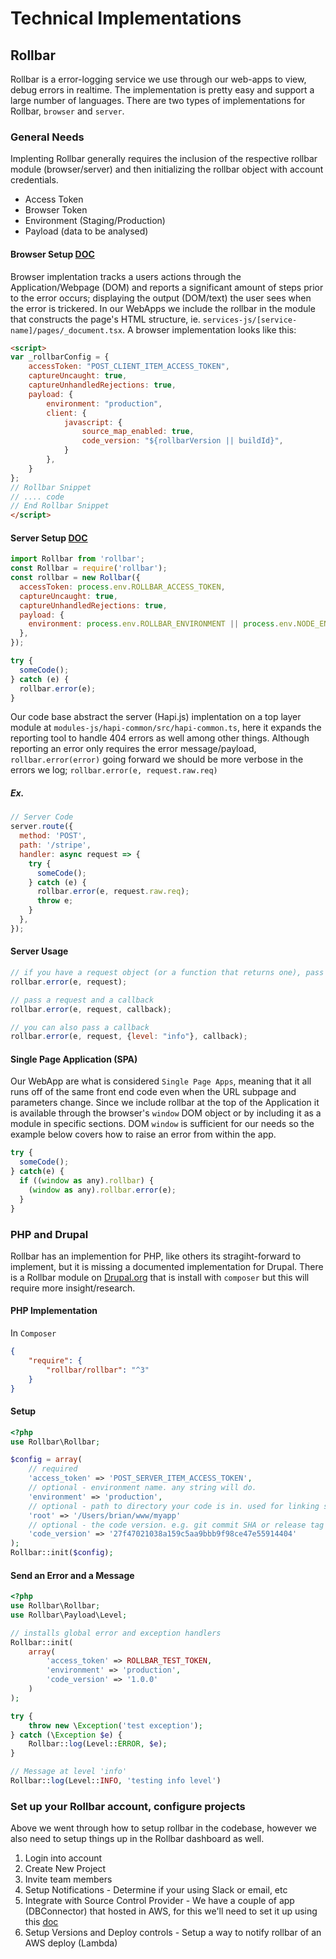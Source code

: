 # Technical Implementations

## Rollbar
Rollbar is a error-logging service we use through our web-apps to view, debug errors in realtime. The implementation is pretty easy and support a large number of languages. There are two types of implementations for Rollbar, `browser` and `server`.

### General Needs
Implenting Rollbar generally requires the inclusion of the respective rollbar module (browser/server) and then initializing the rollbar object with account credentials.

- Access Token
- Browser Token
- Environment (Staging/Production)
- Payload (data to be analysed)

#### Browser Setup [DOC](https://docs.rollbar.com/docs/browser-js)
Browser implentation tracks a users actions through the Application/Webpage (DOM) and reports a significant amount of steps prior to the error occurs; displaying the output (DOM/text) the user sees when the error is trickered. In our WebApps we include the rollbar in the module that constructs the page's HTML structure, ie. `services-js/[service-name]/pages/_document.tsx`. A browser implementation looks like this:

```html
<script>
var _rollbarConfig = {
    accessToken: "POST_CLIENT_ITEM_ACCESS_TOKEN",
    captureUncaught: true,
    captureUnhandledRejections: true,
    payload: {
        environment: "production",
        client: {
            javascript: {
                source_map_enabled: true,
                code_version: "${rollbarVersion || buildId}",
            }
        },
    }
};
// Rollbar Snippet
// .... code
// End Rollbar Snippet
</script>
```

#### Server Setup [DOC](https://docs.rollbar.com/docs/nodejs)

```javascript
import Rollbar from 'rollbar';
const Rollbar = require('rollbar');
const rollbar = new Rollbar({
  accessToken: process.env.ROLLBAR_ACCESS_TOKEN,
  captureUncaught: true,
  captureUnhandledRejections: true,
  payload: {
    environment: process.env.ROLLBAR_ENVIRONMENT || process.env.NODE_ENV,
  },
});

try {
  someCode();
} catch (e) {
  rollbar.error(e);
}
```

Our code base abstract the server (Hapi.js) implentation on a top layer module at `modules-js/hapi-common/src/hapi-common.ts`, here it expands the reporting tool to handle 404 errors as well among other things. Although reporting an error only requires the error message/payload, `rollbar.error(error)` going forward we should be more verbose in the errors we log; `rollbar.error(e, request.raw.req)`

##### Ex.
```javascript
// Server Code
server.route({
  method: 'POST',
  path: '/stripe',
  handler: async request => {
    try {
      someCode();
    } catch (e) {
      rollbar.error(e, request.raw.req);
      throw e;
    }
  },
});
```

#### Server Usage
```javascript
// if you have a request object (or a function that returns one), pass it in
rollbar.error(e, request);

// pass a request and a callback
rollbar.error(e, request, callback);

// you can also pass a callback
rollbar.error(e, request, {level: "info"}, callback);
```

#### Single Page Application (SPA)
Our WebApp are what is considered `Single Page Apps`, meaning that it all runs off of the same front end code even when the URL subpage and parameters change. Since we include rollbar at the top of the Application it is available through the browser's `window` DOM object or by including it as a module in specific sections. DOM `window` is sufficient for our needs so the example below covers how to raise an error from within the app.
```javascript
try {
  someCode();
} catch(e) {
  if ((window as any).rollbar) {
    (window as any).rollbar.error(e);
  }
}
```

### PHP and Drupal
Rollbar has an implemention for PHP, like others its stragiht-forward to implement, but it is missing a documented implementation for Drupal. There is a Rollbar module on [Drupal.org](https://www.drupal.org/project/rollbar) that is install with `composer` but this will require more insight/research.

#### PHP Implementation

In `Composer`
```json
{
    "require": {
        "rollbar/rollbar": "^3"
    }
}
```

#### Setup
```php
<?php
use Rollbar\Rollbar;

$config = array(
    // required
    'access_token' => 'POST_SERVER_ITEM_ACCESS_TOKEN',
    // optional - environment name. any string will do.
    'environment' => 'production',
    // optional - path to directory your code is in. used for linking stack traces.
    'root' => '/Users/brian/www/myapp'
    // optional - the code version. e.g. git commit SHA or release tag
    'code_version' => '27f47021038a159c5aa9bbb9f98ce47e55914404'
);
Rollbar::init($config);
```

#### Send an Error and a Message
```php
<?php
use Rollbar\Rollbar;
use Rollbar\Payload\Level;

// installs global error and exception handlers
Rollbar::init(
    array(
        'access_token' => ROLLBAR_TEST_TOKEN,
        'environment' => 'production',
        'code_version' => '1.0.0'
    )
);

try {
    throw new \Exception('test exception');
} catch (\Exception $e) {
    Rollbar::log(Level::ERROR, $e);
}

// Message at level 'info'
Rollbar::log(Level::INFO, 'testing info level')
```

### Set up your Rollbar account, configure projects
Above we went through how to setup rollbar in the codebase, however we also need to setup things up in the Rollbar dashboard as well.

1. Login into account
2. Create New Project
3. Invite team members
4. Setup Notifications - Determine if your using Slack or email, etc
5. Integrate with Source Control Provider - We have a couple of app (DBConnector) that hosted in AWS, for this we'll need to set it up using this [doc](https://tpalmer.medium.com/rollbar-deployment-updates-from-aws-codepipeline-de4ead283cea)
6. Setup Versions and Deploy controls - Setup a way to notify rollbar of an AWS deploy (Lambda)